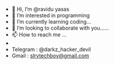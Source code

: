 - 👋 Hi, I’m @ravidu yasas
- 👀 I’m interested in programming
- 🌱 I’m currently learning coding...
- 💞️ I’m looking to collaborate with you......
- 📫 How to reach me ...
-  
-  Telegram : @darkz_hacker_devil
-  Gmail :    slrvtechboy@gmail.com
 
  
<!---
raviyasa/raviyasa is a ✨ special ✨ repository because its `README.md` (this file) appears on your GitHub profile.
You can click the Preview link to take a look at your changes.
--->
